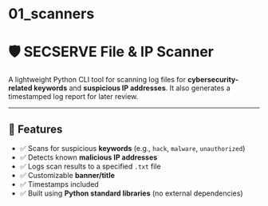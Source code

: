# 01_scanners
# 🛡️ SECSERVE File & IP Scanner

A lightweight Python CLI tool for scanning log files for **cybersecurity-related keywords** and **suspicious IP addresses**. It also generates a timestamped log report for later review.

---

## 📂 Features

- ✅ Scans for suspicious **keywords** (e.g., `hack`, `malware`, `unauthorized`)
- ✅ Detects known **malicious IP addresses**
- ✅ Logs scan results to a specified `.txt` file
- ✅ Customizable **banner/title**
- ✅ Timestamps included
- ✅ Built using **Python standard libraries** (no external dependencies)
